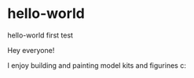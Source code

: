 # hello-world
hello-world first test

Hey everyone!

I enjoy building and painting model kits and figurines c:

